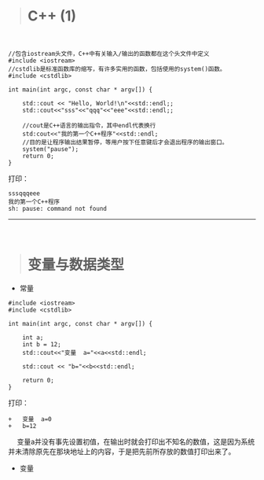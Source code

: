 ># C++ (1)

<br/>

```
//包含iostream头文件，C++中有关输入/输出的函数都在这个头文件中定义
#include <iostream>
//cstdlib是标准函数库的缩写，有许多实用的函数，包括使用的system()函数。
#include <cstdlib>

int main(int argc, const char * argv[]) {
    
    std::cout << "Hello, World!\n"<<std::endl;;
    std::cout<<"sss"<<"qqq"<<"eee"<<std::endl;;
    
    //cout是C++语言的输出指令，其中endl代表换行
    std:cout<<"我的第一个C++程序"<<std::endl;
    //目的是让程序输出结果暂停，等用户按下任意键后才会退出程序的输出窗口。
    system("pause");
    return 0;
}
```
打印：
```
sssqqqeee
我的第一个C++程序
sh: pause: command not found
```


***
<br/>

># 变量与数据类型

* 常量
```
#include <iostream>
#include <cstdlib>

int main(int argc, const char * argv[]) {
    
    int a;
    int b = 12;
    std::cout<<"变量  a="<<a<<std::endl;

    std::cout << "b="<<b<<std::endl;
    
    return 0;
}

```
打印：
```
+ 	变量  a=0
+	b=12
```
&emsp; 变量a并没有事先设置初值，在输出时就会打印出不知名的数值，这是因为系统并未清除原先在那块地址上的内容，于是把先前所存放的数值打印出来了。




* 变量




























